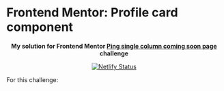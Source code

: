 # Frontend Mentor: Profile card component

<p align="center"><strong align="center">My solution for Frontend Mentor <a href="https://www.frontendmentor.io/challenges/ping-single-column-coming-soon-page-5cadd051fec04111f7b848da">Ping single column coming soon page</a> challenge</strong></p>

<p align="center">
  <a href="https://app.netlify.com/sites/p1t1ch-fm-ping-coming-soon-page/deploys">
    <img
      src="https://api.netlify.com/api/v1/badges/289355cc-ded7-49d3-a4a9-945f60bcc799/deploy-status"
      alt="Netlify Status"
    />
  </a>
</p>

For this challenge:
